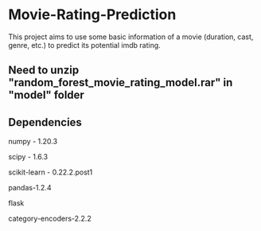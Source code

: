 # Movie-Rating-Prediction

This project aims to use some basic information of a movie (duration, cast, genre, etc.) to predict its potential imdb rating.

## Need to unzip "random_forest_movie_rating_model.rar" in "model" folder

## Dependencies
numpy - 1.20.3

scipy - 1.6.3

scikit-learn - 0.22.2.post1

pandas-1.2.4

flask

category-encoders-2.2.2


